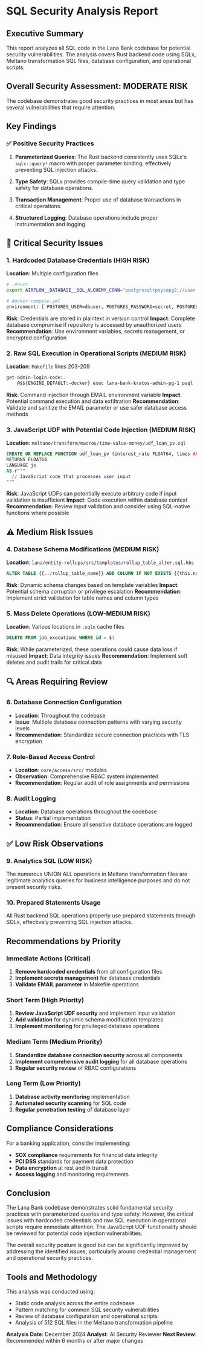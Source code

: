 # SQL Security Analysis Report

## Executive Summary

This report analyzes all SQL code in the Lana Bank codebase for potential security vulnerabilities. The analysis covers Rust backend code using SQLx, Meltano transformation SQL files, database configuration, and operational scripts.

## Overall Security Assessment: **MODERATE RISK**

The codebase demonstrates good security practices in most areas but has several vulnerabilities that require attention.

## Key Findings

### ✅ Positive Security Practices

1. **Parameterized Queries**: The Rust backend consistently uses SQLx's `sqlx::query!` macro with proper parameter binding, effectively preventing SQL injection attacks.

2. **Type Safety**: SQLx provides compile-time query validation and type safety for database operations.

3. **Transaction Management**: Proper use of database transactions in critical operations.

4. **Structured Logging**: Database operations include proper instrumentation and logging.

## 🚨 Critical Security Issues

### 1. Hardcoded Database Credentials (HIGH RISK)

**Location**: Multiple configuration files
```bash
# .envrc
export AIRFLOW__DATABASE__SQL_ALCHEMY_CONN="postgresql+psycopg2://user:password@localhost:5436/pg"

# docker-compose.yml
environment: [ POSTGRES_USER=dbuser, POSTGRES_PASSWORD=secret, POSTGRES_DB=default ]
```

**Risk**: Credentials are stored in plaintext in version control
**Impact**: Complete database compromise if repository is accessed by unauthorized users
**Recommendation**: Use environment variables, secrets management, or encrypted configuration

### 2. Raw SQL Execution in Operational Scripts (MEDIUM RISK)

**Location**: `Makefile` lines 203-209
```bash
get-admin-login-code:
	@$${ENGINE_DEFAULT:-docker} exec lana-bank-kratos-admin-pg-1 psql -U dbuser -d default -t -c "SELECT body FROM courier_messages WHERE recipient='$(EMAIL)' ORDER BY created_at DESC LIMIT 1;"
```

**Risk**: Command injection through EMAIL environment variable
**Impact**: Potential command execution and data exfiltration
**Recommendation**: Validate and sanitize the EMAIL parameter or use safer database access methods

### 3. JavaScript UDF with Potential Code Injection (MEDIUM RISK)

**Location**: `meltano/transform/macros/time-value-money/udf_loan_pv.sql`
```sql
CREATE OR REPLACE FUNCTION udf_loan_pv (interest_rate FLOAT64, times ARRAY<FLOAT64>, cash_flows ARRAY<FLOAT64>)
RETURNS FLOAT64
LANGUAGE js
AS r"""
  // JavaScript code that processes user input
"""
```

**Risk**: JavaScript UDFs can potentially execute arbitrary code if input validation is insufficient
**Impact**: Code execution within database context
**Recommendation**: Review input validation and consider using SQL-native functions where possible

## ⚠️ Medium Risk Issues

### 4. Database Schema Modifications (MEDIUM RISK)

**Location**: `lana/entity-rollups/src/templates/rollup_table_alter.sql.hbs`
```sql
ALTER TABLE {{../rollup_table_name}} ADD COLUMN IF NOT EXISTS {{this.name}} {{this.sql_type}};
```

**Risk**: Dynamic schema changes based on template variables
**Impact**: Potential schema corruption or privilege escalation
**Recommendation**: Implement strict validation for table names and column types

### 5. Mass Delete Operations (LOW-MEDIUM RISK)

**Location**: Various locations in `.sqlx` cache files
```sql
DELETE FROM job_executions WHERE id = $1
```

**Risk**: While parameterized, these operations could cause data loss if misused
**Impact**: Data integrity issues
**Recommendation**: Implement soft deletes and audit trails for critical data

## 🔍 Areas Requiring Review

### 6. Database Connection Configuration

- **Location**: Throughout the codebase
- **Issue**: Multiple database connection patterns with varying security levels
- **Recommendation**: Standardize secure connection practices with TLS encryption

### 7. Role-Based Access Control

- **Location**: `core/access/src/` modules
- **Observation**: Comprehensive RBAC system implemented
- **Recommendation**: Regular audit of role assignments and permissions

### 8. Audit Logging

- **Location**: Database operations throughout the codebase
- **Status**: Partial implementation
- **Recommendation**: Ensure all sensitive database operations are logged

## ✅ Low Risk Observations

### 9. Analytics SQL (LOW RISK)

The numerous UNION ALL operations in Meltano transformation files are legitimate analytics queries for business intelligence purposes and do not present security risks.

### 10. Prepared Statements Usage

All Rust backend SQL operations properly use prepared statements through SQLx, effectively preventing SQL injection attacks.

## Recommendations by Priority

### Immediate Actions (Critical)

1. **Remove hardcoded credentials** from all configuration files
2. **Implement secrets management** for database credentials  
3. **Validate EMAIL parameter** in Makefile operations

### Short Term (High Priority)

1. **Review JavaScript UDF security** and implement input validation
2. **Add validation** for dynamic schema modification templates
3. **Implement monitoring** for privileged database operations

### Medium Term (Medium Priority)

1. **Standardize database connection security** across all components
2. **Implement comprehensive audit logging** for all database operations
3. **Regular security review** of RBAC configurations

### Long Term (Low Priority)

1. **Database activity monitoring** implementation
2. **Automated security scanning** for SQL code
3. **Regular penetration testing** of database layer

## Compliance Considerations

For a banking application, consider implementing:
- **SOX compliance** requirements for financial data integrity
- **PCI DSS** standards for payment data protection
- **Data encryption** at rest and in transit
- **Access logging** and monitoring requirements

## Conclusion

The Lana Bank codebase demonstrates solid fundamental security practices with parameterized queries and type safety. However, the critical issues with hardcoded credentials and raw SQL execution in operational scripts require immediate attention. The JavaScript UDF functionality should be reviewed for potential code injection vulnerabilities.

The overall security posture is good but can be significantly improved by addressing the identified issues, particularly around credential management and operational security practices.

## Tools and Methodology

This analysis was conducted using:
- Static code analysis across the entire codebase
- Pattern matching for common SQL security vulnerabilities  
- Review of database configuration and operational scripts
- Analysis of 512 SQL files in the Meltano transformation pipeline

**Analysis Date**: December 2024
**Analyst**: AI Security Reviewer
**Next Review**: Recommended within 6 months or after major changes